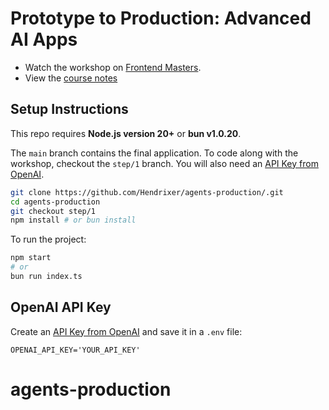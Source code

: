 # Prototype to Production: Advanced AI Apps

- Watch the workshop on [Frontend Masters](https://frontendmasters.com/workshops/advanced-ai-apps/). 
- View the [course notes](https://clumsy-humor-894.notion.site/Agents-in-Production-13754fed51a380da8ca0de6a2361a3a3)

## Setup Instructions

This repo requires **Node.js version 20+** or **bun v1.0.20**.

The `main` branch contains the final application. To code along with the workshop, checkout the `step/1` branch. You will also need an [API Key from OpenAI](https://platform.openai.com/settings/organization/api-keys).

```bash
git clone https://github.com/Hendrixer/agents-production/.git
cd agents-production
git checkout step/1
npm install # or bun install
```

To run the project:

```bash
npm start
# or
bun run index.ts
```

## OpenAI API Key

Create an [API Key from OpenAI](https://platform.openai.com/settings/organization/api-keys) and save it in a `.env` file:

```
OPENAI_API_KEY='YOUR_API_KEY'
```
# agents-production
